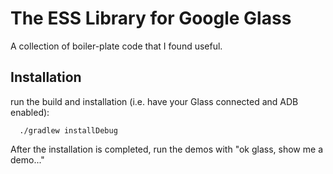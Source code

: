 The ESS Library for Google Glass
================================

 A collection of boiler-plate code that I found useful.
 
## Installation
 
run the build and installation (i.e. have your Glass connected and ADB enabled):
  
      ./gradlew installDebug
   
After the installation is completed, run the demos with "ok glass, show me a demo..."
